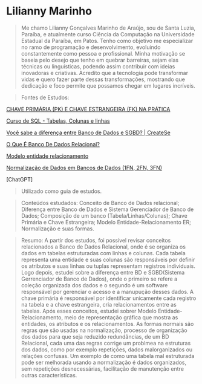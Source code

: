 # Lilianny Marinho

> Me chamo Lilianny Gonçalves Marinho de Araújo, sou de Santa Luzia, Paraíba, e atualmente curso Ciência da Computação na Universidade Estadual da Paraíba, em Patos. Tenho como objetivo me especializar no ramo de programação e desenvolvimento, evoluindo constantemente como pessoa e profissional. Minha motivação se baseia pelo desejo que tenho em quebrar barreiras, sejam elas técnicas ou linguísticas, podendo assim contribuir com ideias inovadoras e criativas. Acredito que a tecnologia pode transformar vidas e quero fazer parte dessas transformações, mostrando que dedicação e foco permite que possamos chegar em lugares incríveis.

> Fontes de  Estudos:

[CHAVE PRIMÁRIA (PK) E CHAVE ESTRANGEIRA (FK) NA PRÁTICA](https://youtu.be/1nVfkblf-c8?si=l0PKUD8SJg-7iUul)

[Curso de SQL - Tabelas, Colunas e linhas](https://youtu.be/2y33edbRCRw?si=P-pkyqlS2vhiU9IP)

[Você sabe a diferença entre Banco de Dados e SGBD? | CreateSe](https://youtu.be/yQkp1Eze400?si=SP_E5wjArwJ6Ob7M)

[O Que É Banco De Dados Relacional?](https://youtu.be/tRK4-wkTt9I?si=7pOZzy8t9Dof2-E8)

[Modelo entidade relacionamento](https://youtu.be/xN7B-_9YqAE?si=7_U4Td6KJlqhNLCH)

[Normalização de Dados em Bancos de Dados (1FN, 2FN, 3FN)](https://youtu.be/TOFZQ5wm1UI?si=2PfepFaDgaTQyEar)

[ChatGPT] 
>Utilizado como guia de estudos.

> Conteúdos estudados: Conceito de Banco de Dados relacional; Diferença entre Banco de Dados e Sistema Gerenciador de Banco de Dados; Composição de um banco (Tabela/Linhas/Colunas); Chave Primária e Chave Estrangeira; Modelo Entidade-Relacionamento ER; Normalização e suas formas.

> Resumo: 
>A partir dos estudos, foi possível revisar conceitos relacionados a Banco de Dados Relacional, onde é se organiza os dados em tabelas estruturadas com linhas e colunas. Cada tabela representa uma entidade e suas colunas são responsáveis por definir os atributos e suas linhas ou tuplas representam registros individuais. Logo depois, estudei sobre a diferença entre BD e SGBD(Sistema Gerrenciador de Banco de Dados), onde o primeiro se refere a coleção organizada dos dados e o segundo é um software responsável por gerenciar o acesso e a manupução desses dados. A chave primária é responsável por identificar unicamente cada registro na tabela e a chave estrangeira, cria relacionamentos entre as tabelas.
>Após esses conceitos, estudei sobrer Modelo Entidade-Relacionamento, meio de representação gráfica que mostra as entidades, os atributos e os relacionamentos. As formas normais são regras que são usadas na normalização, processo de organização dos dados para que seja reduzido redundâncias, de um BD Relacional, cada uma das regras corrige um problmea na estruturas dos dados, como por exemplo repetições, dados malorganizados ou relações confusas. Um exemplo de como uma tabela mal estruturada pode ser melhorada usando a normalização é dados organizados, sem repetições desnecessárias, facilitação de manutenção entre outras características.

